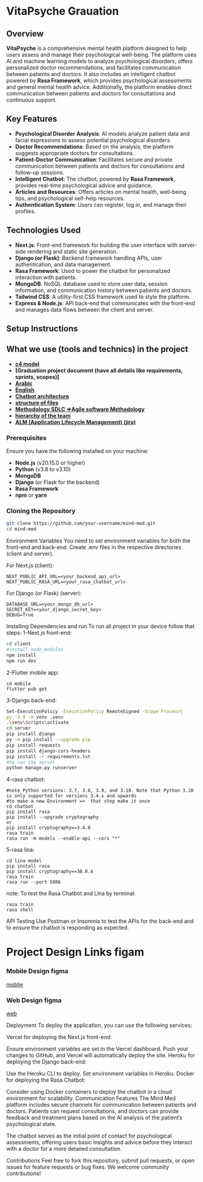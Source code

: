 # VitaPsyche Grauation

## Overview

**VitaPsyche** is a comprehensive mental health platform designed to help users assess and manage their psychological well-being. The platform uses AI and machine learning models to analyze psychological disorders, offers personalized doctor recommendations, and facilitates communication between patients and doctors. It also includes an intelligent chatbot powered by **Rasa Framework**, which provides psychological assessments and general mental health advice. Additionally, the platform enables direct communication between patients and doctors for consultations and continuous support.

## Key Features

- **Psychological Disorder Analysis**: AI models analyze patient data and facial expressions to assess potential psychological disorders.
- **Doctor Recommendations**: Based on the analysis, the platform suggests appropriate doctors for consultations.
- **Patient-Doctor Communication**: Facilitates secure and private communication between patients and doctors for consultations and follow-up sessions.
- **Intelligent Chatbot**: The chatbot, powered by **Rasa Framework**, provides real-time psychological advice and guidance.
- **Articles and Resources**: Offers articles on mental health, well-being tips, and psychological self-help resources.
- **Authentication System**: Users can register, log in, and manage their profiles.

## Technologies Used

- **Next.js**: Front-end framework for building the user interface with server-side rendering and static site generation.
- **Django (or Flask)**: Backend framework handling APIs, user authentication, and data management.
- **Rasa Framework**: Used to power the chatbot for personalized interaction with patients.
- **MongoDB**: NoSQL database used to store user data, session information, and communication history between patients and doctors.
- **Tailwind CSS**: A utility-first CSS framework used to style the platform.
- **Express & Node.js**: API back-end that communicates with the front-end and manages data flows between the client and server.

## Setup Instructions
## What we use (tools and technics) in the project 
- **[c4 model](https://lucid.app/lucidchart/d27bb7b0-a6a4-4dc4-b331-cb1cb5a0fe75/edit?viewport_loc=-3309%2C-2888%2C14183%2C6936%2CuP1BopAARZY8&invitationId=inv_62660a21-c50a-42fa-bc2f-c8654397950b)**
- **[Graduation project document (have all details like requirements, sprints, scopes)]**
- **[Arabic](https://docs.google.com/document/d/1X66JluUduaJcJb6x4oN44hjG9j4wGpks/edit?usp=sharing&ouid=106983660667056562566&rtpof=true&sd=true)**
- **[English](https://docs.google.com/document/d/1R4gVHviel13bhA-YSg4s5ha7TkhZY2zE/edit?usp=sharing&ouid=106983660667056562566&rtpof=true&sd=true)**
- **[Chatbot architecture ](https://lucid.app/lucidchart/0871c322-b0d0-439d-bfc4-b12ea432d21a/edit?viewport_loc=-1229%2C-57%2C2129%2C1041%2C0_0&invitationId=inv_d8c182c1-062d-4ef7-9f43-e9f8667c823c)**
- **[structure of files](https://app.eraser.io/workspace/T243vGvCy29e7hE33kBA)**
- **[Methodology SDLC =>Agile software Methodology](https://lucid.app/lucidspark/3b379e59-68f0-4db8-b93b-860cb50fa00a/edit?viewport_loc=-2422%2C-111%2C8894%2C4257%2C0_0&invitationId=inv_359fa0d4-c954-40f2-ae18-a486852a7bbf)**
- **[hierarchy of the team](https://lucid.app/lucidchart/e68155fa-4cd0-45bc-98c4-c37fab8f13a0/edit?invitationId=inv_4fe57076-e824-4d25-ac5d-38e442c1d9dd&page=0_0)**
- **[ALM (Application Lifecycle Management) (jira)](https://aiet-team.atlassian.net/jira/software/projects/DP/boards/1/backlog?epics=visible)**
### Prerequisites

Ensure you have the following installed on your machine:

- **Node.js** (v20.15.0 or higher)
- **Python** (v3.8 to v3.10)
- **MongoDB**
- **Django** (or Flask for the backend)
- **Rasa Framework**
- **npm** or **yarn**

### Cloning the Repository

```bash
git clone https://github.com/your-username/mind-med.git
cd mind-med
```
Environment Variables
You need to set environment variables for both the front-end and back-end. Create .env files in the respective directories (client and server).

For Next.js (client):
```
NEXT_PUBLIC_API_URL=<your_backend_api_url>
NEXT_PUBLIC_RASA_URL=<your_rasa_chatbot_url>
```
For Django (or Flask) (server):
```
DATABASE_URL=<your_mongo_db_url>
SECRET_KEY=<your_django_secret_key>
DEBUG=True
```

Installing Dependencies and run
To run all project in your device follow that steps: 
1-Next.js front-end:
```bash
cd client
#install node_modules
npm install
npm run dev
```
2-Flutter mobile app:
```
cd mobile
flutter pub get
```
3-Django back-end:
```bash
Set-ExecutionPolicy -ExecutionPolicy RemoteSigned -Scope Process\
py -3.9 -m venv .venv
.\venv\Scripts\activate
cd server
pip install django
py -m pip install --upgrade pip
pip install requests
pip install django-cors-headers
pip install -r requirements.txt
#to run the server
python manage.py runserver
```
4-rasa chatbot:
```
#note Python versions: 3.7, 3.8, 3.9, and 3.10. Note that Python 3.10 is only supported for versions 3.4.x and upwards
#to make a new Environment =>  that step make it once
cd chatbot
pip install rasa
pip install --upgrade cryptography
or
pip install cryptography==3.4.8
rasa train
rasa run -m models --enable-api --cors "*"
```
5-rasa lina:
```
cd lina model
pip install rasa
pip install cryptography==38.0.4
rasa train
rasa run --port 5006
```



note:
To test the Rasa Chatbot and Lina by terminal:
```
rasa train
rasa shell
```
API Testing
Use Postman or Insomnia to test the APIs for the back-end and to ensure the chatbot is responding as expected.

# Project Design Links figam

### Mobile Design figma
[moblie](https://www.figma.com/design/QZWLyKjYRs6WmyCyAiuZII/Untitled?node-id=0-1&t=G417WzsZIOwOOTCJ-1)

### Web Design figma
[web](https://www.figma.com/design/o7kyURJwQIFXXfRQnH2K7D/mindMED?node-id=0-1&t=MTEzKBMnCCIYmVUO-1)


Deployment
To deploy the application, you can use the following services:

Vercel for deploying the Next.js front-end:

Ensure environment variables are set in the Vercel dashboard.
Push your changes to GitHub, and Vercel will automatically deploy the site.
Heroku for deploying the Django back-end:

Use the Heroku CLI to deploy.
Set environment variables in Heroku.
Docker for deploying the Rasa Chatbot:

Consider using Docker containers to deploy the chatbot in a cloud environment for scalability.
Communication Features
The Mind Med platform includes secure channels for communication between patients and doctors. Patients can request consultations, and doctors can provide feedback and treatment plans based on the AI analysis of the patient’s psychological state.

The chatbot serves as the initial point of contact for psychological assessments, offering users basic insights and advice before they interact with a doctor for a more detailed consultation.

Contributions
Feel free to fork this repository, submit pull requests, or open issues for feature requests or bug fixes. We welcome community contributions!

